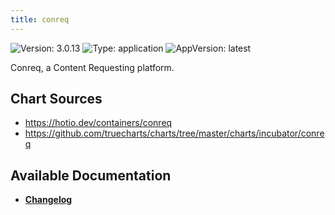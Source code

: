 ```yaml
---
title: conreq
---
```


![Version: 3.0.13](https://img.shields.io/badge/Version-3.0.13-informational?style=flat-square) ![Type: application](https://img.shields.io/badge/Type-application-informational?style=flat-square) ![AppVersion: latest](https://img.shields.io/badge/AppVersion-latest-informational?style=flat-square)

Conreq, a Content Requesting platform.

## Chart Sources

- https://hotio.dev/containers/conreq
- https://github.com/truecharts/charts/tree/master/charts/incubator/conreq

## Available Documentation

- [**Changelog**](./CHANGELOG.md)
